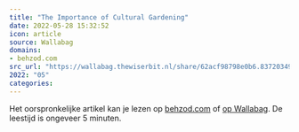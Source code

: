 ```yaml
---
title: "The Importance of Cultural Gardening"
date: 2022-05-28 15:32:52
icon: article
source: Wallabag
domains:
- behzod.com
src_url: "https://wallabag.thewiserbit.nl/share/62acf98798e0b6.83720349"
2022: "05"
categories:
---
```

Het oorspronkelijke artikel kan je lezen op [behzod.com](https://behzod.com/organizations-as-ecosystems/the-importance-of-cultural-gardening) of [op Wallabag](https://wallabag.thewiserbit.nl/share/62acf98798e0b6.83720349). De leestijd is ongeveer 5 minuten.